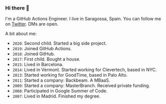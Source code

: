 ### Hi there 👋

I'm a GitHub Actions Engineer. I live in Saragossa, Spain. You can follow me on [Twitter](https://twitter.com/gimenete). DMs are open.

A bit about me:

- `2020`: Second child. Started a big side project.
- `2019`: Joined GitHub Actions.
- `2018`: Joined GitHub.
- `2017`: First child. Bought a house.
- `2015`: Lived in Barcelona.
- `2014`: Lived in Vermont. Started working for Clevertech, based in NYC.
- `2013`: Started working for GoodTime, based in Palo Alto.
- `2011`: Started a company: Backbeam. A MBaaS.
- `2009`: Started a company: MasterBranch. Received private funding.
- `2008`: Participated in Google Summer of Code.
- `2007`: Lived in Madrid. Finished my degree.
